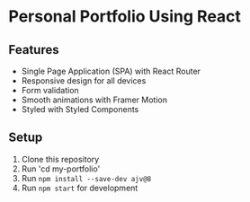# Personal Portfolio Using React

## Features

- Single Page Application (SPA) with React Router
- Responsive design for all devices
- Form validation
- Smooth animations with Framer Motion
- Styled with Styled Components

## Setup

1. Clone this repository
2. Run 'cd my-portfolio'
3. Run `npm install --save-dev ajv@8`
4. Run `npm start` for development
